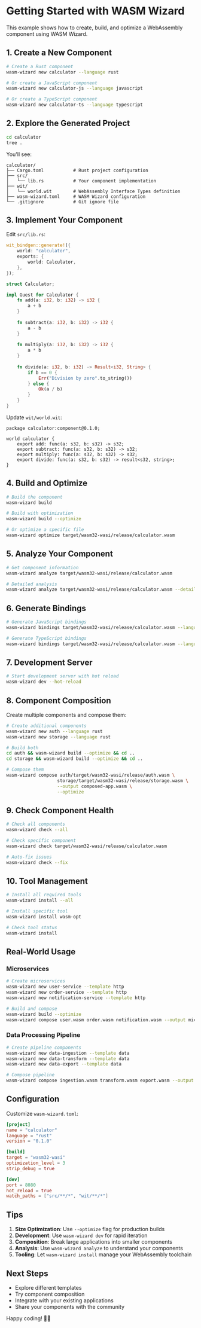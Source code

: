 # Getting Started with WASM Wizard

This example shows how to create, build, and optimize a WebAssembly component using WASM Wizard.

## 1. Create a New Component

```bash
# Create a Rust component
wasm-wizard new calculator --language rust

# Or create a JavaScript component
wasm-wizard new calculator-js --language javascript

# Or create a TypeScript component
wasm-wizard new calculator-ts --language typescript
```

## 2. Explore the Generated Project

```bash
cd calculator
tree .
```

You'll see:
```
calculator/
├── Cargo.toml           # Rust project configuration
├── src/
│   └── lib.rs           # Your component implementation
├── wit/
│   └── world.wit        # WebAssembly Interface Types definition
├── wasm-wizard.toml     # WASM Wizard configuration
└── .gitignore           # Git ignore file
```

## 3. Implement Your Component

Edit `src/lib.rs`:

```rust
wit_bindgen::generate!({
    world: "calculator",
    exports: {
        world: Calculator,
    },
});

struct Calculator;

impl Guest for Calculator {
    fn add(a: i32, b: i32) -> i32 {
        a + b
    }
    
    fn subtract(a: i32, b: i32) -> i32 {
        a - b
    }
    
    fn multiply(a: i32, b: i32) -> i32 {
        a * b
    }
    
    fn divide(a: i32, b: i32) -> Result<i32, String> {
        if b == 0 {
            Err("Division by zero".to_string())
        } else {
            Ok(a / b)
        }
    }
}
```

Update `wit/world.wit`:

```wit
package calculator:component@0.1.0;

world calculator {
    export add: func(a: s32, b: s32) -> s32;
    export subtract: func(a: s32, b: s32) -> s32;
    export multiply: func(a: s32, b: s32) -> s32;
    export divide: func(a: s32, b: s32) -> result<s32, string>;
}
```

## 4. Build and Optimize

```bash
# Build the component
wasm-wizard build

# Build with optimization
wasm-wizard build --optimize

# Or optimize a specific file
wasm-wizard optimize target/wasm32-wasi/release/calculator.wasm
```

## 5. Analyze Your Component

```bash
# Get component information
wasm-wizard analyze target/wasm32-wasi/release/calculator.wasm

# Detailed analysis
wasm-wizard analyze target/wasm32-wasi/release/calculator.wasm --detailed
```

## 6. Generate Bindings

```bash
# Generate JavaScript bindings
wasm-wizard bindings target/wasm32-wasi/release/calculator.wasm --language javascript

# Generate TypeScript bindings
wasm-wizard bindings target/wasm32-wasi/release/calculator.wasm --language typescript
```

## 7. Development Server

```bash
# Start development server with hot reload
wasm-wizard dev --hot-reload
```

## 8. Component Composition

Create multiple components and compose them:

```bash
# Create additional components
wasm-wizard new auth --language rust
wasm-wizard new storage --language rust

# Build both
cd auth && wasm-wizard build --optimize && cd ..
cd storage && wasm-wizard build --optimize && cd ..

# Compose them
wasm-wizard compose auth/target/wasm32-wasi/release/auth.wasm \
                   storage/target/wasm32-wasi/release/storage.wasm \
                   --output composed-app.wasm \
                   --optimize
```

## 9. Check Component Health

```bash
# Check all components
wasm-wizard check --all

# Check specific component
wasm-wizard check target/wasm32-wasi/release/calculator.wasm

# Auto-fix issues
wasm-wizard check --fix
```

## 10. Tool Management

```bash
# Install all required tools
wasm-wizard install --all

# Install specific tool
wasm-wizard install wasm-opt

# Check tool status
wasm-wizard install
```

## Real-World Usage

### Microservices

```bash
# Create microservices
wasm-wizard new user-service --template http
wasm-wizard new order-service --template http
wasm-wizard new notification-service --template http

# Build and compose
wasm-wizard build --optimize
wasm-wizard compose user.wasm order.wasm notification.wasm --output microservices.wasm
```

### Data Processing Pipeline

```bash
# Create pipeline components
wasm-wizard new data-ingestion --template data
wasm-wizard new data-transform --template data
wasm-wizard new data-export --template data

# Compose pipeline
wasm-wizard compose ingestion.wasm transform.wasm export.wasm --output pipeline.wasm
```

## Configuration

Customize `wasm-wizard.toml`:

```toml
[project]
name = "calculator"
language = "rust"
version = "0.1.0"

[build]
target = "wasm32-wasi"
optimization_level = 3
strip_debug = true

[dev]
port = 8080
hot_reload = true
watch_paths = ["src/**/*", "wit/**/*"]
```

## Tips

1. **Size Optimization**: Use `--optimize` flag for production builds
2. **Development**: Use `wasm-wizard dev` for rapid iteration
3. **Composition**: Break large applications into smaller components
4. **Analysis**: Use `wasm-wizard analyze` to understand your components
5. **Tooling**: Let `wasm-wizard install` manage your WebAssembly toolchain

## Next Steps

- Explore different templates
- Try component composition
- Integrate with your existing applications
- Share your components with the community

Happy coding! 🧙‍♂️